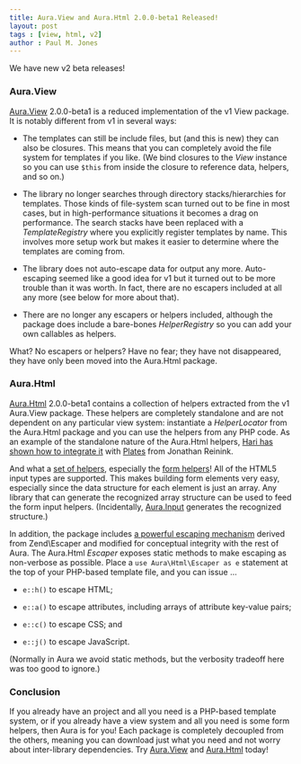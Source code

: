 ```yaml
---
title: Aura.View and Aura.Html 2.0.0-beta1 Released!
layout: post
tags : [view, html, v2]
author : Paul M. Jones
---
```


We have new v2 beta releases!

### Aura.View

[Aura.View](https://github.com/auraphp/Aura.View) 2.0.0-beta1 is a reduced implementation of the v1 View package. It is notably different from v1 in several ways:

- The templates can still be include files, but (and this is new) they can also be closures. This means that you can completely avoid the file system for templates if you like. (We bind closures to the _View_ instance so you can use `$this` from inside the closure to reference data, helpers, and so on.)

- The library no longer searches through directory stacks/hierarchies for templates. Those kinds of file-system scan turned out to be fine in most cases, but in high-performance situations it becomes a drag on performance. The search stacks have been replaced with a _TemplateRegistry_ where you explicitly register templates by name. This involves more setup work but makes it easier to determine where the templates are coming from.

- The library does not auto-escape data for output any more. Auto-escaping seemed like a good idea for v1 but it turned out to be more trouble than it was worth. In fact, there are no escapers included at all any more (see below for more about that).

- There are no longer any escapers or helpers included, although the package does include a bare-bones _HelperRegistry_ so you can add your own callables as helpers.

What? No escapers or helpers? Have no fear; they have not disappeared, they have only been moved into the Aura.Html package.

### Aura.Html

[Aura.Html](https://github.com/auraphp/Aura.Html) 2.0.0-beta1 contains a collection of helpers extracted from the v1 Aura.View package. These helpers are completely standalone and are not dependent on any particular view system: instantiate a _HelperLocator_ from the Aura.Html package and you can use the helpers from any PHP code.  As an example of the standalone nature of the Aura.Html helpers, [Hari has shown how to integrate it](http://harikt.com/blog/2014/05/13/extending-plates-with-aura-html-helpers/) with [Plates](http://platesphp.com) from Jonathan Reinink.

And what a [set of helpers](https://github.com/auraphp/Aura.Html/blob/develop-2/README-HELPERS.md), especially the [form helpers](https://github.com/auraphp/Aura.Html/blob/develop-2/README-FORMS.md)! All of the HTML5 input types are supported. This makes building form elements very easy, especially since the data structure for each element is just an array. Any library that can generate the recognized array structure can be used to feed the form input helpers. (Incidentally, [Aura.Input](https://github.com/auraphp/Aura.Input) generates the recognized structure.)

In addition, the package includes [a powerful escaping mechanism](https://github.com/auraphp/Aura.Html#escaping) derived from Zend\Escaper and modified for conceptual integrity with the rest of Aura. The Aura.Html _Escaper_ exposes static methods to make escaping as non-verbose as possible. Place a `use Aura\Html\Escaper as e` statement at the top of your PHP-based template file, and you can issue ...

- `e::h()` to escape HTML;

- `e::a()` to escape attributes, including arrays of attribute key-value pairs;

- `e::c()` to escape CSS; and

- `e::j()` to escape JavaScript.

(Normally in Aura we avoid static methods, but the verbosity tradeoff here was too good to ignore.)

### Conclusion

If you already have an project and all you need is a PHP-based template system, or if you already have a view system and all you need is some form helpers, then Aura is for you! Each package is completely decoupled from the others, meaning you can download just what you need and not worry about inter-library dependencies. Try [Aura.View](https://github.com/auraphp/Aura.View) and [Aura.Html](https://github.com/auraphp/Aura.Html) today!
